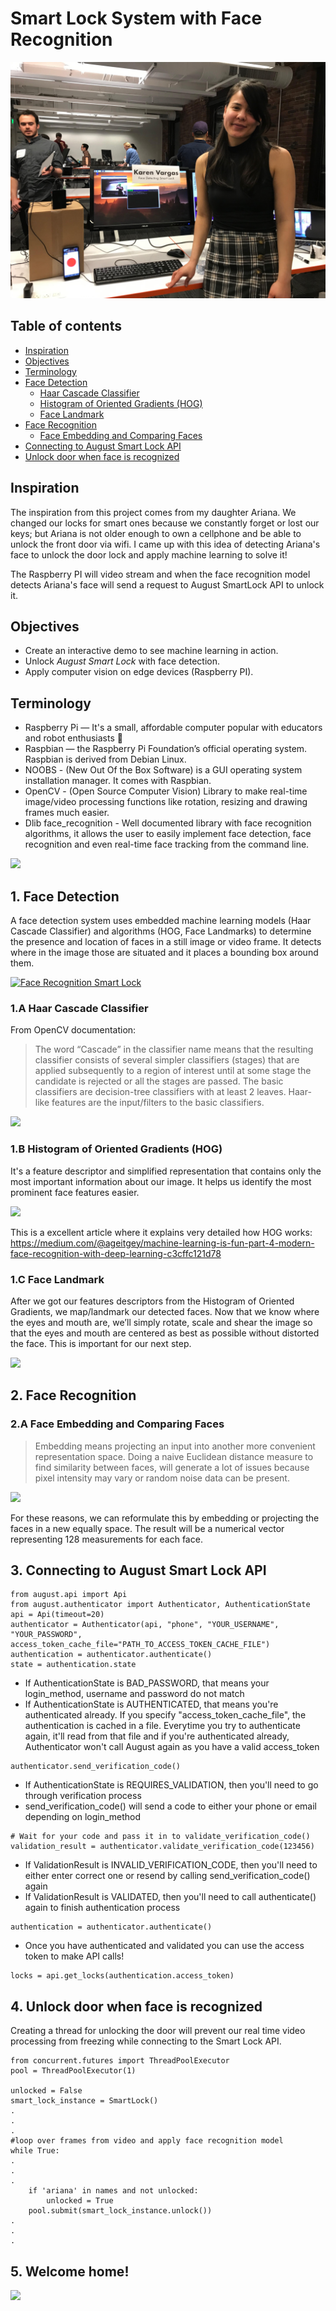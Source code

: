# Smart Lock System with Face Recognition
<img src="/img/Face Detector Smart Lock System.jpg"/>

## Table of contents
- [Inspiration](#inspiration)
- [Objectives](#Objectives)
- [Terminology](#technologies)
- [Face Detection](#prediction-model)
  + [Haar Cascade Classifier](#FaceEmbedding)
  + [Histogram of Oriented Gradients (HOG)](#hog)
  + [Face Landmark](#why)
- [Face Recognition](#web-scrapping-analysis)
  + [Face Embedding and Comparing Faces](#FaceEmbedding)
- [Connecting to August Smart Lock API](#references)
- [Unlock door when face is recognized](#references)

## Inspiration
The inspiration from this project comes from my daughter Ariana. We changed our locks for smart ones because we constantly forget or lost our keys; but Ariana is not older enough to own a cellphone and be able to unlock the front door via wifi. I came up with this idea of detecting Ariana's face to unlock the door lock and apply machine learning to solve it!

The Raspberry PI will video stream and when the face recognition model detects Ariana's face will send a request to August SmartLock API to unlock it.

## Objectives
* Create an interactive demo to see machine learning in action.
* Unlock *August Smart Lock* with face detection.
* Apply computer vision on edge devices (Raspberry PI).

## Terminology
* Raspberry Pi — It's a small, affordable computer popular with educators and robot enthusiasts 🤖
* Raspbian — the Raspberry Pi Foundation’s official operating system. Raspbian is derived from Debian Linux.
* NOOBS - (New Out Of the Box Software) is a GUI operating system installation manager. It comes with Raspbian.
* OpenCV - (Open Source Computer Vision) Library to make real-time image/video processing functions like rotation, resizing and drawing frames much easier.
* Dlib face_recognition - Well documented library with face recognition algorithms, it allows the user to easily implement face detection, face recognition and even real-time face tracking from the command line.

<img src="/img/diagram.png"/>

## 1. Face Detection
A face detection system uses embedded machine learning models (Haar Cascade Classifier) and algorithms (HOG, Face Landmarks) to determine the presence and location of faces in a still image or video frame. It detects where in the image those  are situated and it places a bounding box around them.

[![Face Recognition Smart Lock](https://res.cloudinary.com/marcomontalbano/image/upload/v1583286944/video_to_markdown/images/youtube--9IFHdqVzUTU-c05b58ac6eb4c4700831b2b3070cd403.jpg)](https://youtu.be/9IFHdqVzUTU "Face Recognition Smart Lock")

### 1.A Haar Cascade Classifier
From OpenCV documentation:
> The word “Cascade” in the classifier name means that the resulting classifier consists of several simpler classifiers (stages) that are applied subsequently to a region of interest until at some stage the candidate is rejected or all the stages are passed. The basic classifiers are decision-tree classifiers with at least 2 leaves. Haar-like features are the input/filters to the basic classifiers.
<img src="/img/haar_cascade.png"/>

### 1.B Histogram of Oriented Gradients (HOG) 
It's a feature descriptor and simplified representation that contains only the most important information about our image. It helps us identify the most prominent face features easier.

<img src="/img/hog-vector-ari.png"/>

This is a excellent article where it explains very detailed how HOG works:
https://medium.com/@ageitgey/machine-learning-is-fun-part-4-modern-face-recognition-with-deep-learning-c3cffc121d78

### 1.C Face Landmark
After we got our features descriptors from the Histogram of Oriented Gradients, we map/landmark our detected faces. Now that we know where the eyes and mouth are, we’ll simply rotate, scale and shear the image so that the eyes and mouth are centered as best as possible without distorted the face. This is important for our next step.

<img src="/img/face_landmark_ari.png"/>


## 2. Face Recognition

### 2.A Face Embedding and Comparing Faces
> Embedding means projecting an input into another more convenient representation space.
Doing a naive Euclidean distance measure to find similarity between faces, will generate a lot of issues because pixel intensity may vary or random noise data can be present.

<img src="/img/formula_embedding.jpg"/>

For these reasons, we can reformulate this by embedding or projecting the faces in a new equally space. The result will be a numerical vector representing 128 measurements for each face.

## 3. Connecting to August Smart Lock API

```
from august.api import Api 
from august.authenticator import Authenticator, AuthenticationState
api = Api(timeout=20)
authenticator = Authenticator(api, "phone", "YOUR_USERNAME", "YOUR_PASSWORD", access_token_cache_file="PATH_TO_ACCESS_TOKEN_CACHE_FILE")
authentication = authenticator.authenticate()
state = authentication.state
```
* If AuthenticationState is BAD_PASSWORD, that means your login_method, username and password do not match
* If AuthenticationState is AUTHENTICATED, that means you're authenticated already. If you specify "access_token_cache_file", the authentication is cached in a file. Everytime you try to authenticate again, it'll read from that file and if you're authenticated already, Authenticator won't call August again as you have a valid access_token

```
authenticator.send_verification_code()
```
* If AuthenticationState is REQUIRES_VALIDATION, then you'll need to go through verification process
* send_verification_code() will send a code to either your phone or email depending on login_method

```
# Wait for your code and pass it in to validate_verification_code()
validation_result = authenticator.validate_verification_code(123456)
```

* If ValidationResult is INVALID_VERIFICATION_CODE, then you'll need to either enter correct one or resend by calling send_verification_code() again
* If ValidationResult is VALIDATED, then you'll need to call authenticate() again to finish authentication process
```
authentication = authenticator.authenticate()
```

* Once you have authenticated and validated you can use the access token to make API calls!
```
locks = api.get_locks(authentication.access_token)
```
## 4. Unlock door when face is recognized
Creating a thread for unlocking the door will prevent our real time video processing from freezing while connecting to the Smart Lock API.
```
from concurrent.futures import ThreadPoolExecutor
pool = ThreadPoolExecutor(1)

unlocked = False
smart_lock_instance = SmartLock()
.
.
.
#loop over frames from video and apply face recognition model
while True:
.
.
.
    if 'ariana' in names and not unlocked:
        unlocked = True
	pool.submit(smart_lock_instance.unlock())
.
.
.
```
## 5. Welcome home!
<img src="/img/welcome_home.png"/>
